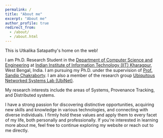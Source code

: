 ```yaml
---
permalink: /
title: "About me"
excerpt: "About me"
author_profile: true
redirect_from: 
  - /about/
  - /about.html
---
```


This is Utkalika Satapathy's home on the web!

I am Ph.D. Research Student in the [Department of Computer Science and Engineering](https://cse.iitkgp.ac.in) at [Indian Institute of Information Technology (IIT) Kharagpur](http://www.iitkgp.ac.in), West Bengal, India. I am pursuing my Ph.D. under the supervision of [Prof. Sandip Chakraborty](https://cse.iitkgp.ac.in/~sandipc/index.html). I am also a member of the research group [Ubiquitous Networked Systems Lab (UbiNet)](https://cse.iitkgp.ac.in/resgrp/ubinet/index.html).

My research interests include the areas of Systems, Provenance Tracking, and Distributed systems. 

I have a strong passion for discovering distinctive opportunities, acquiring new skills and knowledge in various technologies, and connecting with diverse individuals. I firmly hold these values and apply them to every facet of my life, both personally and professionally. If you're interested in learning more about me, feel free to continue exploring my website or reach out to me directly.